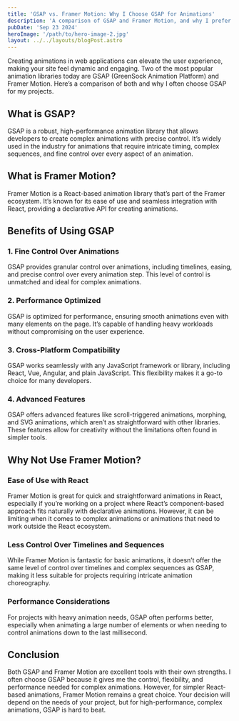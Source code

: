 ```yaml
---
title: 'GSAP vs. Framer Motion: Why I Choose GSAP for Animations'
description: 'A comparison of GSAP and Framer Motion, and why I prefer GSAP for creating animations in my projects.'
pubDate: 'Sep 23 2024'
heroImage: '/path/to/hero-image-2.jpg'
layout: ../../layouts/blogPost.astro
---
```


Creating animations in web applications can elevate the user experience, making your site feel dynamic and engaging. Two of the most popular animation libraries today are GSAP (GreenSock Animation Platform) and Framer Motion. Here’s a comparison of both and why I often choose GSAP for my projects.

## What is GSAP?

GSAP is a robust, high-performance animation library that allows developers to create complex animations with precise control. It’s widely used in the industry for animations that require intricate timing, complex sequences, and fine control over every aspect of an animation.

## What is Framer Motion?

Framer Motion is a React-based animation library that’s part of the Framer ecosystem. It’s known for its ease of use and seamless integration with React, providing a declarative API for creating animations.

## Benefits of Using GSAP

### 1. **Fine Control Over Animations**

GSAP provides granular control over animations, including timelines, easing, and precise control over every animation step. This level of control is unmatched and ideal for complex animations.

### 2. **Performance Optimized**

GSAP is optimized for performance, ensuring smooth animations even with many elements on the page. It’s capable of handling heavy workloads without compromising on the user experience.

### 3. **Cross-Platform Compatibility**

GSAP works seamlessly with any JavaScript framework or library, including React, Vue, Angular, and plain JavaScript. This flexibility makes it a go-to choice for many developers.

### 4. **Advanced Features**

GSAP offers advanced features like scroll-triggered animations, morphing, and SVG animations, which aren’t as straightforward with other libraries. These features allow for creativity without the limitations often found in simpler tools.

## Why Not Use Framer Motion?

### **Ease of Use with React**

Framer Motion is great for quick and straightforward animations in React, especially if you’re working on a project where React’s component-based approach fits naturally with declarative animations. However, it can be limiting when it comes to complex animations or animations that need to work outside the React ecosystem.

### **Less Control Over Timelines and Sequences**

While Framer Motion is fantastic for basic animations, it doesn’t offer the same level of control over timelines and complex sequences as GSAP, making it less suitable for projects requiring intricate animation choreography.

### **Performance Considerations**

For projects with heavy animation needs, GSAP often performs better, especially when animating a large number of elements or when needing to control animations down to the last millisecond.

## Conclusion

Both GSAP and Framer Motion are excellent tools with their own strengths. I often choose GSAP because it gives me the control, flexibility, and performance needed for complex animations. However, for simpler React-based animations, Framer Motion remains a great choice. Your decision will depend on the needs of your project, but for high-performance, complex animations, GSAP is hard to beat.

